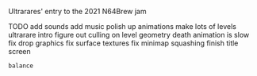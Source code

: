 
Ultrarares' entry to the 2021 N64Brew jam

TODO
    add sounds
    add music
    polish up animations
    make lots of levels
    ultrarare intro
    figure out culling on level geometry
    death animation is slow
    fix drop graphics
    fix surface textures
    fix minimap squashing
    finish title screen

    balance